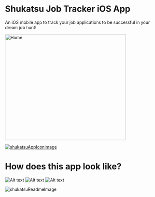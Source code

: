 # Shukatsu Job Tracker iOS App
An iOS mobile app to track your job applications to be successful in your dream job hunt! 


<a href="https://apps.apple.com/de/app/shukatsu-job-tracker/id1622574153?l=en">
    <img src="https://user-images.githubusercontent.com/66197018/166938128-c5042923-1d66-4f7b-9f2e-09726626d17d.png" alt="Home" width="400" height="350" >
</a>


[![shukatsuAppIconImage](https://user-images.githubusercontent.com/66197018/166938128-c5042923-1d66-4f7b-9f2e-09726626d17d.png)](https://apps.apple.com/de/app/shukatsu-job-tracker/id1622574153?l=en)


# How does this app look like?
![Alt text](https://media.giphy.com/media/gElKcdj0SJ1KehUIBf/giphy.gif)
![Alt text](https://media.giphy.com/media/4Kdy9uPIfbNQBHZgqH/giphy.gif)
![Alt text](https://media.giphy.com/media/jAH0qkSSCX7z67W2og/giphy.gif)


![shukatsuReadmeImage](https://user-images.githubusercontent.com/66197018/166935561-0166fe10-5a97-44c3-9cc3-96c0180cfb29.png)
